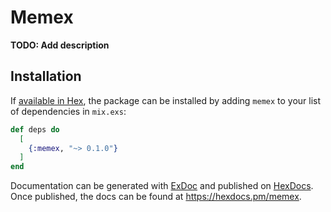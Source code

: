 # Memex

**TODO: Add description**

## Installation

If [available in Hex](https://hex.pm/docs/publish), the package can be installed
by adding `memex` to your list of dependencies in `mix.exs`:

```elixir
def deps do
  [
    {:memex, "~> 0.1.0"}
  ]
end
```

Documentation can be generated with [ExDoc](https://github.com/elixir-lang/ex_doc)
and published on [HexDocs](https://hexdocs.pm). Once published, the docs can
be found at <https://hexdocs.pm/memex>.

